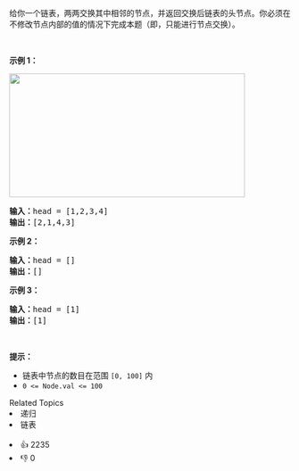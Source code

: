 <p>给你一个链表，两两交换其中相邻的节点，并返回交换后链表的头节点。你必须在不修改节点内部的值的情况下完成本题（即，只能进行节点交换）。</p>

<p>&nbsp;</p>

<p><strong>示例 1：</strong></p> 
<img alt="" src="https://assets.leetcode.com/uploads/2020/10/03/swap_ex1.jpg" style="width: 422px; height: 222px;" /> 
<pre>
<strong>输入：</strong>head = [1,2,3,4]
<strong>输出：</strong>[2,1,4,3]
</pre>

<p><strong>示例 2：</strong></p>

<pre>
<strong>输入：</strong>head = []
<strong>输出：</strong>[]
</pre>

<p><strong>示例 3：</strong></p>

<pre>
<strong>输入：</strong>head = [1]
<strong>输出：</strong>[1]
</pre>

<p>&nbsp;</p>

<p><strong>提示：</strong></p>

<ul> 
 <li>链表中节点的数目在范围 <code>[0, 100]</code> 内</li> 
 <li><code>0 &lt;= Node.val &lt;= 100</code></li> 
</ul>

<div><div>Related Topics</div><div><li>递归</li><li>链表</li></div></div><br><div><li>👍 2235</li><li>👎 0</li></div>